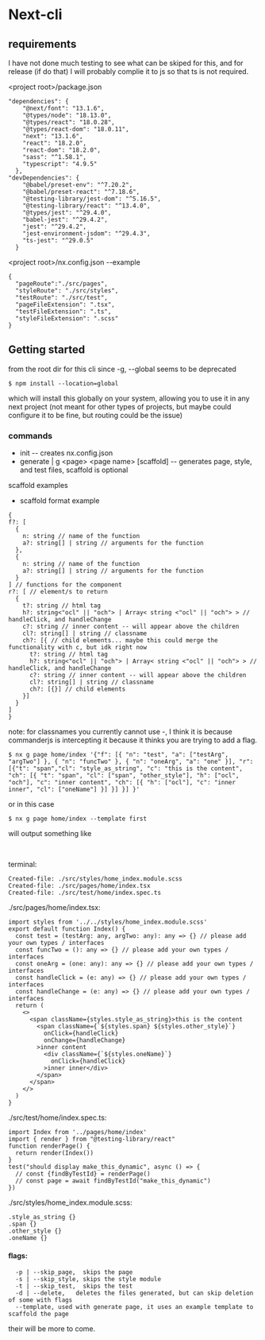 # Next-cli
## requirements
I have not done much testing to see what can be skiped for this, and for release (if do that) I will probably complie it to js so that ts is not required.

\<project root\>/package.json
```
"dependencies": {
    "@next/font": "13.1.6",
    "@types/node": "18.13.0",
    "@types/react": "18.0.28",
    "@types/react-dom": "18.0.11",
    "next": "13.1.6",
    "react": "18.2.0",
    "react-dom": "18.2.0",
    "sass": "^1.58.1",
    "typescript": "4.9.5"
  },
"devDependencies": {
    "@babel/preset-env": "^7.20.2",
    "@babel/preset-react": "^7.18.6",
    "@testing-library/jest-dom": "^5.16.5",
    "@testing-library/react": "^13.4.0",
    "@types/jest": "^29.4.0",
    "babel-jest": "^29.4.2",
    "jest": "^29.4.2",
    "jest-environment-jsdom": "^29.4.3",
    "ts-jest": "^29.0.5"
  }
```

\<project root\>/nx.config.json --example
```
{
  "pageRoute":"./src/pages",
  "styleRoute": "./src/styles",
  "testRoute": "./src/test",
  "pageFileExtension": ".tsx",
  "testFileExtension": ".ts",
  "styleFileExtension": ".scss"
}
```

## Getting started
from the root dir for this cli
since -g, --global seems to be deprecated
```
$ npm install --location=global
```
which will install this globally on your system, allowing you to use it in any next project (not meant for other types of projects, but maybe could configure it to be fine, but routing could be the issue) 

### commands
 - init -- creates nx.config.json
 - generate | g \<page\> \<page name\> [scaffold] -- generates page, style, and test files, scaffold is optional

scaffold examples
  - scaffold format example
  ```
{
  f?: [
    {
      n: string // name of the function
      a?: string[] | string // arguments for the function
    },
    {
      n: string // name of the function
      a?: string[] | string // arguments for the function
    }
  ] // functions for the component
  r?: [ // element/s to return
    {
      t?: string // html tag
      h?: string<"ocl" || "och"> | Array< string <"ocl" || "och"> > // handleClick, and handleChange
      c?: string // inner content -- will appear above the children
      cl?: string[] | string // classname
      ch?: [{ // child elements... maybe this could merge the functionality with c, but idk right now
        t?: string // html tag
        h?: string<"ocl" || "och"> | Array< string <"ocl" || "och"> > // handleClick, and handleChange
        c?: string // inner content -- will appear above the children
        cl?: string[] | string // classname
        ch?: [{}] // child elements
      }]
    }
  ]
}
```
note: for classnames you currently cannot use -, I think it is because commanderjs is intercepting it because it thinks you are trying to add a flag.
```
$ nx g page home/index '{"f": [{ "n": "test", "a": ["testArg", "argTwo"] }, { "n": "funcTwo" }, { "n": "oneArg", "a": "one" }], "r": [{"t": "span","cl": "style_as_string", "c": "this is the content", "ch": [{ "t": "span", "cl": ["span", "other_style"], "h": ["ocl", "och"], "c": "inner content", "ch": [{ "h": ["ocl"], "c": "inner inner", "cl": ["oneName"] }] }] }] }'
```
or in this case
```
$ nx g page home/index --template first
```
will output something like

<br>

terminal:
```
Created-file: ./src/styles/home_index.module.scss
Created-file: ./src/pages/home/index.tsx
Created-file: ./src/test/home/index.spec.ts
```

./src/pages/home/index.tsx: 
```
import styles from '../../styles/home_index.module.scss'
export default function Index() {
  const test = (testArg: any, argTwo: any): any => {} // please add your own types / interfaces
  const funcTwo = (): any => {} // please add your own types / interfaces
  const oneArg = (one: any): any => {} // please add your own types / interfaces
  const handleClick = (e: any) => {} // please add your own types / interfaces
  const handleChange = (e: any) => {} // please add your own types / interfaces
  return (
    <>
      <span className={styles.style_as_string}>this is the content
        <span className={`${styles.span} ${styles.other_style}`}
          onClick={handleClick}        
          onChange={handleChange}
        >inner content
          <div className={`${styles.oneName}`}
            onClick={handleClick}
          >inner inner</div>
        </span>
      </span>
    </>
  )
}
```

./src/test/home/index.spec.ts:
```
import Index from '../pages/home/index'
import { render } from "@testing-library/react"
function renderPage() {
  return render(Index())
}
test("should display make_this_dynamic", async () => {
  // const {findByTestId} = renderPage()
  // const page = await findByTestId("make_this_dynamic")
})
```

./src/styles/home_index.module.scss:
```
.style_as_string {}
.span {}
.other_style {}
.oneName {}
```
#### flags:
```
  -p | --skip_page,  skips the page
  -s | --skip_style, skips the style module
  -t | --skip_test,  skips the test
  -d | --delete,   deletes the files generated, but can skip deletion of some with flags
  --template, used with generate page, it uses an example template to scaffold the page
```
    
 their will be more to come.
